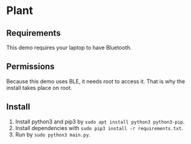 # Plant

## Requirements
This demo requires your laptop to have Bluetooth.

## Permissions
Because this demo uses BLE, it needs root to access it. That is why the install takes place on root.

## Install
1. Install python3 and pip3 by `sudo apt install python3 python3-pip`.
2. Install dependencies with `sudo pip3 install -r requirements.txt`.
3. Run by `sudo python3 main.py`.
